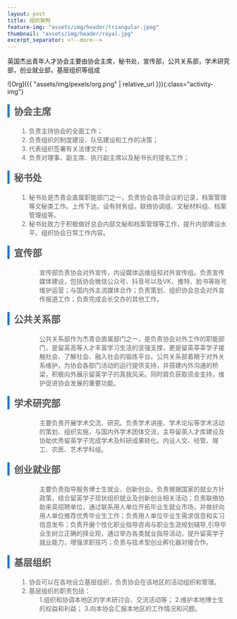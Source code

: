 ```yaml
---
layout: post
title: 组织架构
feature-img: "assets/img/header/triangular.jpeg"
thumbnail: "assets/img/header/royal.jpg"
excerpt_separator: <!--more-->
---
```

英国杰出青年人才协会主要由协会主席，秘书处，宣传部，公共关系部，学术研究部，创业就业部，基层组织等组成

<!--more-->

![Org]({{ "assets/img/pexels/org.png" | relative_url }}){:class="activity-img"}

## 协会主席
<ol>
  <li>负责主持协会的全面工作；</li>
  <li>负责组织的制度建设、队伍建设和工作的决策；</li>
  <li>代表组织签署有关法律文件；</li>
  <li>负责对理事、副主席、执行副主席以及秘书长的提名工作；</li>
</ol>

## 秘书处
<ol>
  <li>秘书处是杰青会直属职能部门之一，负责协会各项会议的记录，档案管理等文秘类工作。上传下达。设有财务组，联络协调组、文秘材料组、档案管理组等。</li>
  <li>秘书处致力于积极做好总会内部文秘和档案管理等工作，提升内部建设水平。组织协会日常工作内容。</li>
</ol>


## 宣传部
<ol>
  <ul>宣传部负责协会对外宣传，内设媒体运维组和对外宣传组。负责宣传媒体建设，包括协会微信公众号、抖音号以及VK、推特、脸书等账号维护运营；与国内外主流媒体合作；负责策划、组织协会总会对外宣传报道工作；负责完成会长交办的其他工作。</ul>
</ol>

## 公共关系部
<ol>
  <ul>公共关系部作为杰青会直属部门之一，是负责协会对外工作的职能部门，是留英高等人才丰富学习生活的坚强支撑，更是留英莘莘学子接触社会、了解社会、融入社会的锻炼平台。公共关系部着眼于对外关系维护，为协会各部门活动的运行提供支持，并搭建内外沟通的桥梁，积极向外展示留英学子的真我风采。同时肩负获取资金支持，维护促进协会发展的重要功能。</ul>
</ol>

## 学术研究部
<ol>
  <ul>主要负责开展学术交流、研究。负责学术讲座、学术论坛等学术活动的策划、组织实施，与国内外学术团体交流，主导留英人才库建设及协助优秀留英学子完成学术及科研成果转化。内设人文、经管、理工、农医、艺术学科组。</ul>
</ol>

## 创业就业部
<ol>
  <ul>主要负责指导服务博士生就业、创新创业。负责根据国家的就业方针政策，结合留英学子现状组织就业及创新创业相关活动；负责联络协助来英招聘单位，通过联系用人单位开拓毕业生就业市场，并做好向用人单位推荐优秀毕业生工作；负责用人单位毕业生需求信息和实习信息发布；负责开展个性化职业指导咨询与职业生涯规划辅导,引导毕业生树立正确的择业观，通过举办各类就业指导活动，提升留英学子就业能力，增强求职技巧；负责与技术型创业孵化器对接合作。</ul>
</ol>


## 基层组织
<ol>
  <li>协会可以在各地设立基层组织，负责协会在该地区的活动组织和管理。</li>
  <li>基层组织的职责包括：
      <ul>
      1.组织和协调本地区的学术研讨会、交流活动等；
      2.维护本地博士生的权益和利益；
      3.向本协会汇报本地区的工作情况和问题。
      </ul>
  </li>
</ol>




<style>
    .activity-img {
        float: right;
        margin: 10px;
        width: 720px; /* 您可以根据需要调整这个值 */
    }
    h2 {
        color: #555;
        border-left: 5px solid #007BFF;
        padding-left: 10px;
        margin: 20px 0;
    }

    ol {
        margin-left: 25px;
        color: #666;
    }
</style>
